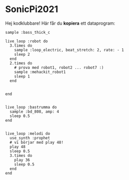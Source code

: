 # SonicPi2021
Hej kodklubbare! Här får du **kopiera** ett dataprogram:

``` 
sample :bass_thick_c

live_loop :robot do
  3.times do
    sample :loop_electric, beat_stretch: 2, rate: - 1
    sleep 2
  end
  2.times do
    # prova med robot1, robot2 ... robot7 :)
    sample :mehackit_robot1
    sleep 1
  end
  
  
end


live_loop :bastrumma do
  sample :bd_808, amp: 4
  sleep 0.5
end


live_loop :melodi do
  use_synth :prophet
  # vi börjar med play 48!
  play 48
  sleep 0.5
  3.times do
    play 36
    sleep 0.5
  end
end

 ```
